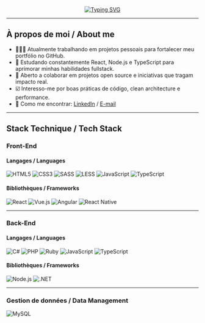 <!-- Title -->
<div align="center">
  <a href="https://github.com/LeonardoCoutinhoDev?tab=repositories">
    <img src="https://readme-typing-svg.herokuapp.com?font=Fira+Code&size=32&pause=1000&color=FFFFFF&center=true&vCenter=true&width=700&lines=Je+m'appelle+Leonardo+Coutinho" alt="Typing SVG" />
  </a>
</div>

---

<!-- About me section -->
<div>
  <h2>À propos de moi / About me</h2>
  <ul>
    <li>👨🏻‍💻 Atualmente trabalhando em projetos pessoais para fortalecer meu portfólio no GitHub.</li>
    <li>🚀 Estudando constantemente React, Node.js e TypeScript para aprimorar minhas habilidades fullstack.</li>
    <li>🤝 Aberto a colaborar em projetos open source e iniciativas que tragam impacto real.</li>
    <li>☑️ Interesso-me por boas práticas de código, clean architecture e performance.</li>
    <li>📲 Como me encontrar: 
      <a href="https://www.linkedin.com/in/leonardo-coutinho-dev/" target="_blank">LinkedIn</a> / 
      <a href="mailto:leonardo.coutinho04@outlook.com">E-mail</a>
    </li>
  </ul>
</div>

---

<!-- Tech stack section -->
<div>
  <h2>Stack Technique / Tech Stack</h2>
  <div>
  <h3>Front-End</h3>
  <h4>Langages / Languages</h4>
  
  ![HTML5](https://img.shields.io/badge/HTML5-E34F26?style=for-the-badge&logo=html5&logoColor=white)
  ![CSS3](https://img.shields.io/badge/CSS3-1572B6?style=for-the-badge&logo=css3&logoColor=white)
  ![SASS](https://img.shields.io/badge/Sass-CC6699?style=for-the-badge&logo=sass&logoColor=white)
  ![LESS](https://img.shields.io/badge/LESS-1D365D?style=for-the-badge&logo=less&logoColor=white)
  ![JavaScript](https://img.shields.io/badge/JavaScript-F7DF1E?style=for-the-badge&logo=javascript&logoColor=black)
  ![TypeScript](https://img.shields.io/badge/TypeScript-3178C6?style=for-the-badge&logo=typescript&logoColor=white)

  <h4>Bibliothèques / Frameworks</h4>
  
  ![React](https://img.shields.io/badge/React-61DAFB?style=for-the-badge&logo=react&logoColor=black)
  ![Vue.js](https://img.shields.io/badge/Vue.js-35495E?style=for-the-badge&logo=vue.js&logoColor=4FC08D)
  ![Angular](https://img.shields.io/badge/Angular-DD0031?style=for-the-badge&logo=angular&logoColor=white)
  ![React Native](https://img.shields.io/badge/React_Native-61DAFB?style=for-the-badge&logo=react&logoColor=black)
  </div>
  
---

  <div>
  <h3>Back-End</h3>
  <h4>Langages / Languages</h4>

  ![C#](https://img.shields.io/badge/C%23-239120?style=for-the-badge&logo=c-sharp&logoColor=white)
  ![PHP](https://img.shields.io/badge/PHP-777BB4?style=for-the-badge&logo=php&logoColor=white)
  ![Ruby](https://img.shields.io/badge/Ruby-CC342D?style=for-the-badge&logo=ruby&logoColor=white)
  ![JavaScript](https://img.shields.io/badge/JavaScript-F7DF1E?style=for-the-badge&logo=javascript&logoColor=black)
  ![TypeScript](https://img.shields.io/badge/TypeScript-3178C6?style=for-the-badge&logo=typescript&logoColor=white)

  <h4>Bibliothèques / Frameworks</h4>
  
  ![Node.js](https://img.shields.io/badge/Node.js-339933?style=for-the-badge&logo=node.js&logoColor=white)
  ![.NET](https://img.shields.io/badge/.NET-512BD4?style=for-the-badge&logo=.net&logoColor=white)
  </div>

---

  <div>
    <h3>Gestion de données / Data Management</h3>

  ![MySQL](https://img.shields.io/badge/MySQL-4479A1?style=for-the-badge&logo=mysql&logoColor=white)


  </div>
</div>

<!--
**LeonardoCoutinhoDev/LeonardoCoutinhoDev** is a ✨ _special_ ✨ repository because its `README.md` (this file) appears on your GitHub profile.

Here are some ideas to get you started:

- 🔭 I’m currently working on ...
- 🌱 I’m currently learning ...
- 👯 I’m looking to collaborate on ...
- 🤔 I’m looking for help with ...
- 💬 Ask me about ...
- 📫 How to reach me: ...
- 😄 Pronouns: ...
- ⚡ Fun fact: ...
-->
